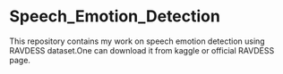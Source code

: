 # Speech_Emotion_Detection
   
   This repository contains my work on speech emotion detection using RAVDESS dataset.One can download it from kaggle or official RAVDESS page.
